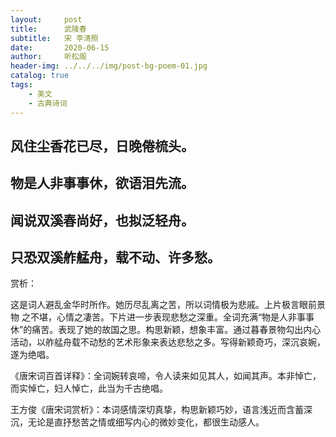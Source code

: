 ```yaml
---
layout:     post
title:      武陵春
subtitle:   宋 李清照
date:       2020-06-15
author:     听松阁
header-img: ../../../img/post-bg-poem-01.jpg
catalog: true
tags:
    - 美文
    - 古典诗词
---
```



## 风住尘香花已尽，日晚倦梳头。
## 物是人非事事休，欲语泪先流。
## 闻说双溪春尚好，也拟泛轻舟。
## 只恐双溪舴艋舟，载不动、许多愁。

 

赏析：

 这是词人避乱金华时所作。她历尽乱离之苦，所以词情极为悲戚。上片极言眼前景物 之不堪，心情之凄苦。下片进一步表现悲愁之深重。全词充满“物是人非事事休”的痛苦。表现了她的故国之思。构思新颖，想象丰富。通过暮春景物勾出内心活动，以舴艋舟载不动愁的艺术形象来表达悲愁之多。写得新颖奇巧，深沉哀婉，遂为绝唱。

《唐宋词百首详释》：全词婉转哀啼，令人读来如见其人，如闻其声。本非悼亡，而实悼亡，妇人悼亡，此当为千古绝唱。

 王方俊《唐宋词赏析》：本词感情深切真挚，构思新颖巧妙，语言浅近而含蓄深沉，无论是直抒愁苦之情或细写内心的微妙变化，都很生动感人。
